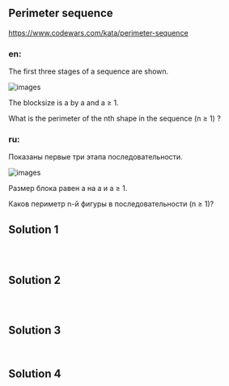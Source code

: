 ## Perimeter sequence

https://www.codewars.com/kata/perimeter-sequence

### en: 
The first three stages of a sequence are shown.

![images](https://user-images.githubusercontent.com/30986517/151703534-45b7233b-6112-466e-8da4-23819465caba.png)

The blocksize is a by a and a ≥ 1.

What is the perimeter of the nth shape in the sequence (n ≥ 1) ?
### ru: 

Показаны первые три этапа последовательности.

![images](https://user-images.githubusercontent.com/30986517/151703534-45b7233b-6112-466e-8da4-23819465caba.png)

Размер блока равен a на a и a ≥ 1.

Каков периметр n-й фигуры в последовательности (n ≥ 1)?

## Solution 1

```



```

## Solution 2

```



```

## Solution 3

```


```

## Solution 4

```


```
